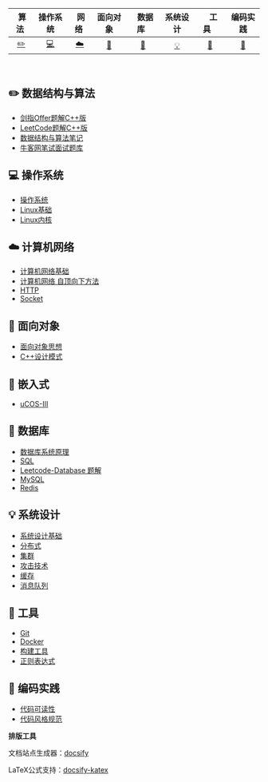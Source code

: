 | &nbsp;算法&nbsp; | 操作系统 | &nbsp;网络&nbsp;|面向对象| &nbsp;&nbsp;数据库&nbsp;&nbsp;|系统设计| &nbsp;&nbsp;&nbsp;工具&nbsp;&nbsp;&nbsp; |编码实践|
| :---: | :----: | :---: | :----: | :----: | :----: | :----: | :----: |
| [:pencil2:](#pencil2-算法) | [:computer:](#computer-操作系统) | [:cloud:](#cloud-网络) | [:art:](#art-面向对象) | [:floppy_disk:](#floppy_disk-数据库) | [:bulb:](#bulb-系统设计) |[:wrench:](#wrench-工具)| [:watermelon:](#watermelon-编码实践) |

<br>

## :pencil2: 数据结构与算法

- [剑指Offer题解C++版](https://github.com/MrRen-sdhm/Interview-Notes/tree/master/docs/notes/剑指offer题解C++版.md)
- [LeetCode题解C++版](https://github.com/MrRen-sdhm/Interview-Notes/tree/master/docs/notes/Leetcode%20题解%20-%20目录.md)
- [数据结构与算法笔记](https://github.com/MrRen-sdhm/Interview-Notes/tree/master/docs/notes/数据结构与算法学习笔记.md)
- [牛客网笔试面试题库](https://www.nowcoder.com/contestRoom)

## :computer: 操作系统

- [操作系统](https://github.com/CyC2018/CS-Notes/blob/master/notes/计算机操作系统%20-%20目录.md)
- [Linux基础](https://github.com/CyC2018/CS-Notes/blob/master/notes/Linux基础.md)
- [Linux内核](https://github.com/MrRen-sdhm/Interview-Notes/tree/master/docs/notes/《Linux内核设计与实现》笔记.md)

## :cloud: 计算机网络

- [计算机网络基础](https://github.com/CyC2018/CS-Notes/blob/master/notes/计算机网络%20-%20目录.md)
- [计算机网络 自顶向下方法](https://github.com/MrRen-sdhm/Interview-Notes/tree/master/docs/notes/《计算机网络%20自顶向下方法》笔记.md)
- [HTTP](https://github.com/CyC2018/CS-Notes/blob/master/notes/HTTP.md)
- [Socket](https://github.com/CyC2018/CS-Notes/blob/master/notes/Socket.md)

## :art: 面向对象

- [面向对象思想](https://github.com/CyC2018/CS-Notes/blob/master/notes/面向对象思想.md)
- [C++设计模式](https://github.com/CyC2018/CS-Notes/blob/master/notes/设计模式.md)

## 🎯  嵌入式

- [uCOS-III](https://github.com/MrRen-sdhm/Interview-Notes/tree/master/docs/notes/uCOS-III学习笔记.md)

## :floppy_disk: 数据库

- [数据库系统原理](https://github.com/CyC2018/CS-Notes/blob/master/notes/数据库系统原理.md)
- [SQL](https://github.com/CyC2018/CS-Notes/blob/master/notes/SQL.md)
- [Leetcode-Database 题解](https://github.com/CyC2018/CS-Notes/blob/master/notes/Leetcode-Database%20题解.md)
- [MySQL](https://github.com/CyC2018/CS-Notes/blob/master/notes/MySQL.md)
- [Redis](https://github.com/CyC2018/CS-Notes/blob/master/notes/Redis.md)

## :bulb: 系统设计 

- [系统设计基础](https://github.com/CyC2018/CS-Notes/blob/master/notes/系统设计基础.md)
- [分布式](https://github.com/CyC2018/CS-Notes/blob/master/notes/分布式.md)
- [集群](https://github.com/CyC2018/CS-Notes/blob/master/notes/集群.md)
- [攻击技术](https://github.com/CyC2018/CS-Notes/blob/master/notes/攻击技术.md)
- [缓存](https://github.com/CyC2018/CS-Notes/blob/master/notes/缓存.md)
- [消息队列](https://github.com/CyC2018/CS-Notes/blob/master/notes/消息队列.md)

## :wrench: 工具 

- [Git](https://github.com/CyC2018/CS-Notes/blob/master/notes/Git.md)
- [Docker](https://github.com/CyC2018/CS-Notes/blob/master/notes/Docker.md)
- [构建工具](https://github.com/CyC2018/CS-Notes/blob/master/notes/构建工具.md)
- [正则表达式](https://github.com/CyC2018/CS-Notes/blob/master/notes/正则表达式.md)

## :watermelon: 编码实践 

- [代码可读性](https://github.com/CyC2018/CS-Notes/blob/master/notes/代码可读性.md)
- [代码风格规范](https://github.com/CyC2018/CS-Notes/blob/master/notes/代码风格规范.md)





**排版工具**

文档站点生成器：[docsify](https://docsify.js.org/#/)

LaTeX公式支持：[docsify-katex](https://github.com/upupming/docsify-katex)